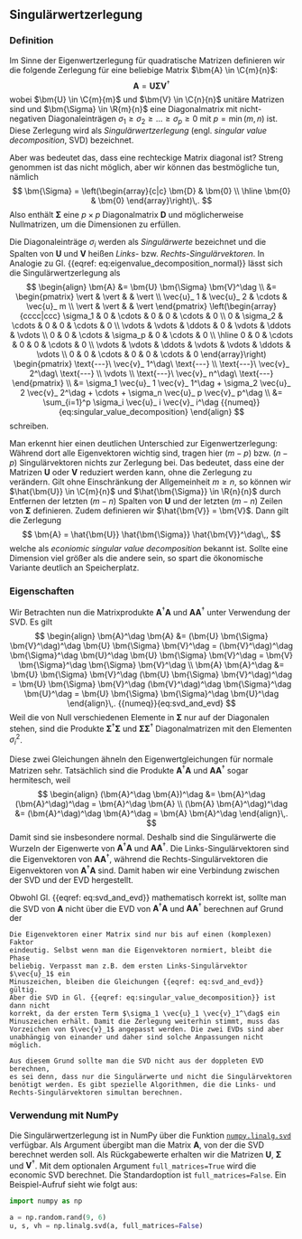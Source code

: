 ## Singulärwertzerlegung



### Definition

Im Sinne der Eigenwertzerlegung für quadratische Matrizen definieren wir die 
folgende Zerlegung für eine beliebige Matrix $\bm{A} \in \C{m}{n}$:
$$
  \bm{A} = \bm{U} \bm{\Sigma} \bm{V}^\dag
$$
wobei $\bm{U} \in \C{m}{m}$ und $\bm{V} \in \C{n}{n}$ unitäre Matrizen sind 
und $\bm{\Sigma} \in \R{m}{n}$ eine Diagonalmatrix mit nicht-negativen
Diagonaleinträgen $\sigma_1 \geq \sigma_2 \geq \ldots \geq \sigma_p \geq 0$ 
mit $p = \min(m,n)$ ist. Diese Zerlegung wird als *Singulärwertzerlegung*
(engl. *singular value decomposition*, SVD) bezeichnet.

Aber was bedeutet das, dass eine rechteckige Matrix 
diagonal ist? Streng genommen ist das nicht möglich, aber wir können das
bestmögliche tun, nämlich
$$
  \bm{\Sigma} = \left(\begin{array}{c|c}
    \bm{D} & \bm{0} \\ \hline
    \bm{0} & \bm{0}
  \end{array}\right)\,.
$$
Also enthält $\bm{\Sigma}$ eine $p \times p$ Diagonalmatrix $\bm{D}$ und
möglicherweise Nullmatrizen, um die Dimensionen zu erfüllen.

Die Diagonaleinträge $\sigma_i$ werden als *Singulärwerte* bezeichnet und 
die Spalten von $\bm{U}$ und $\bm{V}$ heißen *Links-* bzw. 
*Rechts-Singulärvektoren*. In Analogie zu 
Gl. {{eqref: eq:eigenvalue_decomposition_normal}} lässt sich die
Singulärwertzerlegung als
$$
  \begin{align}
    \bm{A} &= \bm{U} \bm{\Sigma} \bm{V}^\dag \\
    &= \begin{pmatrix}
      \vert & \vert &  & \vert \\
      \vec{u}_ 1 & \vec{u}_ 2 & \cdots & \vec{u}_ m \\
      \vert & \vert &  & \vert
    \end{pmatrix}
    \left(\begin{array}{cccc|ccc}
      \sigma_1 & 0 & \cdots & 0 & 0 & \cdots & 0 \\ 
      0 & \sigma_2 & \cdots & 0 & 0 & \cdots & 0 \\
      \vdots & \vdots & \ddots & 0 & \vdots & \ddots & \vdots \\
      0 & 0 & \cdots & \sigma_p & 0 & \cdots & 0 \\ \hline
      0 & 0 & \cdots & 0 & 0 & \cdots & 0 \\
      \vdots & \vdots & \ddots & \vdots & \vdots & \ddots & \vdots \\
      0 & 0 & \cdots & 0 & 0 & \cdots & 0
    \end{array}\right)
    \begin{pmatrix}
      \text{---}\ \vec{v}_ 1^\dag\ \text{---} \\
      \text{---}\ \vec{v}_ 2^\dag\ \text{---} \\
      \vdots \\
      \text{---}\ \vec{v}_ n^\dag\ \text{---}
    \end{pmatrix} \\
    &= \sigma_1 \vec{u}_ 1 \vec{v}_ 1^\dag + \sigma_2 \vec{u}_ 2 \vec{v}_ 2^\dag + \cdots + \sigma_n \vec{u}_ p \vec{v}_ p^\dag \\
    &= \sum_{i=1}^p \sigma_i \vec{u}_ i \vec{v}_ i^\dag 
    {{numeq}}{eq:singular_value_decomposition}
  \end{align}
$$
schreiben. 

Man erkennt hier einen deutlichen Unterschied zur Eigenwertzerlegung:
Während dort alle Eigenvektoren wichtig sind, tragen hier $(m-p)$ bzw. $(n-p)$
Singulärvektoren nichts zur Zerlegung bei. Das bedeutet, dass eine der 
Matrizen $\bm{U}$ oder $\bm{V}$ reduziert werden kann, ohne die Zerlegung zu
verändern. Gilt ohne Einschränkung der Allgemeinheit $m \geq n$, so können 
wir $\hat{\bm{U}} \in \C{m}{n}$ und $\hat{\bm{\Sigma}} \in \R{n}{n}$
durch Entfernen der letzten $(m-n)$ Spalten von $\bm{U}$ und der letzten 
$(m-n)$ Zeilen von $\bm{\Sigma}$ definieren. Zudem definieren wir 
$\hat{\bm{V}} = \bm{V}$. Dann gilt die Zerlegung
$$
  \bm{A} = \hat{\bm{U}} \hat{\bm{\Sigma}} \hat{\bm{V}}^\dag\,,
$$
welche als *econiomic singular value decomposition* bekannt ist. Sollte eine
Dimension viel größer als die andere sein, so spart die ökonomische
Variante deutlich an Speicherplatz.

### Eigenschaften
Wir Betrachten nun die Matrixprodukte $\bm{A}^\dag \bm{A}$ und
$\bm{A} \bm{A}^\dag$ unter Verwendung der SVD. Es gilt
$$
  \begin{align}
    \bm{A}^\dag \bm{A} &= (\bm{U} \bm{\Sigma} \bm{V}^\dag)^\dag \bm{U} \bm{\Sigma} \bm{V}^\dag 
    = (\bm{V}^\dag)^\dag \bm{\Sigma}^\dag \bm{U}^\dag \bm{U} \bm{\Sigma} \bm{V}^\dag
    = \bm{V} \bm{\Sigma}^\dag \bm{\Sigma} \bm{V}^\dag \\
    \bm{A} \bm{A}^\dag &= \bm{U} \bm{\Sigma} \bm{V}^\dag (\bm{U} \bm{\Sigma} \bm{V}^\dag)^\dag
    = \bm{U} \bm{\Sigma} \bm{V}^\dag (\bm{V}^\dag)^\dag \bm{\Sigma}^\dag \bm{U}^\dag
    = \bm{U} \bm{\Sigma} \bm{\Sigma}^\dag \bm{U}^\dag
  \end{align}\,.
  {{numeq}}{eq:svd_and_evd}
$$
Weil die von Null verschiedenen Elemente in $\bm{\Sigma}$ nur auf der 
Diagonalen stehen, sind die Produkte $\bm{\Sigma}^\dag \bm{\Sigma}$ und
$\bm{\Sigma} \bm{\Sigma}^\dag$ Diagonalmatrizen mit den Elementen
$\sigma_i^2$. 

Diese zwei Gleichungen ähneln den Eigenwertgleichungen für normale Matrizen
sehr. Tatsächlich sind die Produkte $\bm{A}^\dag \bm{A}$ und 
$\bm{A} \bm{A}^\dag$ sogar hermitesch, weil
$$
  \begin{align}
    (\bm{A}^\dag \bm{A})^\dag &= \bm{A}^\dag (\bm{A}^\dag)^\dag = \bm{A}^\dag \bm{A} \\
    (\bm{A} \bm{A}^\dag)^\dag &= (\bm{A}^\dag)^\dag \bm{A}^\dag = \bm{A} \bm{A}^\dag
  \end{align}\,.
$$
Damit sind sie insbesondere normal. Deshalb sind die Singulärwerte die Wurzeln
der Eigenwerte von $\bm{A}^\dag \bm{A}$ und $\bm{A} \bm{A}^\dag$. Die 
Links-Singulärvektoren sind die Eigenvektoren von $\bm{A} \bm{A}^\dag$, 
während die Rechts-Singulärvektoren die Eigenvektoren von
$\bm{A}^\dag \bm{A}$ sind. Damit haben wir eine Verbindung zwischen der SVD
und der EVD hergestellt.

Obwohl Gl. {{eqref: eq:svd_and_evd}} mathematisch korrekt ist, sollte man die
SVD von $\bm{A}$ nicht über die EVD von $\bm{A}^\dag \bm{A}$ und
$\bm{A} \bm{A}^\dag$ berechnen auf Grund der
```admonish warning title="Phasenmehrdeutigkeit"
Die Eigenvektoren einer Matrix sind nur bis auf einen (komplexen) Faktor
eindeutig. Selbst wenn man die Eigenvektoren normiert, bleibt die Phase
beliebig. Verpasst man z.B. dem ersten Links-Singulärvektor $\vec{u}_1$ ein
Minuszeichen, bleiben die Gleichungen {{eqref: eq:svd_and_evd}} gültig.
Aber die SVD in Gl. {{eqref: eq:singular_value_decomposition}} ist dann nicht
korrekt, da der ersten Term $\sigma_1 \vec{u}_1 \vec{v}_1^\dag$ ein 
Minuszeichen erhält. Damit die Zerlegung weiterhin stimmt, muss das 
Vorzeichen von $\vec{v}_1$ angepasst werden. Die zwei EVDs sind aber 
unabhängig von einander und daher sind solche Anpassungen nicht möglich.

Aus diesem Grund sollte man die SVD nicht aus der doppleten EVD berechnen, 
es sei denn, dass nur die Singulärwerte und nicht die Singulärvektoren
benötigt werden. Es gibt spezielle Algorithmen, die die Links- und
Rechts-Singulärvektoren simultan berechnen.
```

### Verwendung mit NumPy
Die Singulärwertzerlegung ist in NumPy über die Funktion 
[`numpy.linalg.svd`](https://numpy.org/doc/stable/reference/generated/numpy.linalg.svd.html)
verfügbar. Als Argument übergibt man die Matrix $\bm{A}$, von der die SVD
berechnet werden soll. Als Rückgabewerte erhalten wir die Matrizen $\bm{U}$,
$\bm{\Sigma}$ und $\bm{V}^\dag$. Mit dem optionalen Argument 
`full_matrices=True` wird die economic SVD berechnet. Die Standardoption ist
`full_matrices=False`. Ein Beispiel-Aufruf sieht wie folgt aus:
```python
import numpy as np

a = np.random.rand(9, 6)
u, s, vh = np.linalg.svd(a, full_matrices=False)
```


